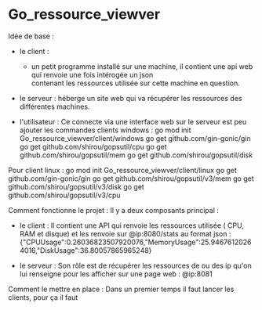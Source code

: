 # Go_ressource_viewver
Idée de base :
  - le client :
      - un petit programme installé sur une machine, il contient une api web qui renvoie une fois intérogée un json     
        contenant les ressources utilisée sur cette machine en question.
  
  - le serveur : héberge un site web qui va récupérer les ressources des différentes machines.
    
  - l'utilisateur : Ce connecte via une interface web sur le serveur est peu ajouter les
commandes clients windows :
go mod init Go_ressource_viewver/client/windows
go get github.com/gin-gonic/gin
go get github.com/shirou/gopsutil/cpu
go get github.com/shirou/gopsutil/mem
go get github.com/shirou/gopsutil/disk

Pour client linux :
go mod init Go_ressource_viewver/client/linux
go get github.com/gin-gonic/gin
go get github.com/shirou/gopsutil/v3/mem
go get github.com/shirou/gopsutil/v3/disk
go get github.com/shirou/gopsutil/v3/cpu

Comment fonctionne le projet :
Il y a deux composants principal :
  - le client :
      Il contient une API qui renvoie les ressources utilisée ( CPU, RAM et disque) et les  renvoie sur @ip:8080/stats au format json :
    {"CPUUsage":0.26036823507920076,"MemoryUsage":25.94676120264016,"DiskUsage":36.80057865965248}

  - le serveur :
      Son rôle est de récupérer les ressources de ou des ip qu'on lui renseigne pour les afficher sur une page web : @ip:8081

Comment le mettre en place :
  Dans un premier temps il faut lancer les clients, pour ça il faut
